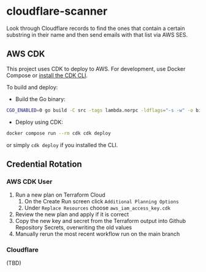 # cloudflare-scanner

Look through Cloudflare records to find the ones that contain a certain substring in their name and
then send emails with that list via AWS SES.

## AWS CDK

This project uses CDK to deploy to AWS. For development, use Docker Compose or [install the CDK CLI](https://docs.aws.amazon.com/cdk/v2/guide/getting-started.html#getting-started-install).

To build and deploy:

* Build the Go binary:

```sh
CGO_ENABLED=0 go build -C src -tags lambda.norpc -ldflags="-s -w" -o bin/bootstrap ./main.go
```

* Deploy using CDK:

```sh
docker compose run --rm cdk cdk deploy
```

or simply `cdk deploy` if you installed the CLI.

## Credential Rotation

### AWS CDK User

1. Run a new plan on Terraform Cloud
   1. On the Create Run screen click `Additional Planning Options`
   2. Under `Replace Resources` choose `aws_iam_access_key.cdk`
3. Review the new plan and apply if it is correct
4. Copy the new key and secret from the Terraform output into Github Repository Secrets, overwriting the old values
5. Manually rerun the most recent workflow run on the main branch

### Cloudflare

(TBD)
